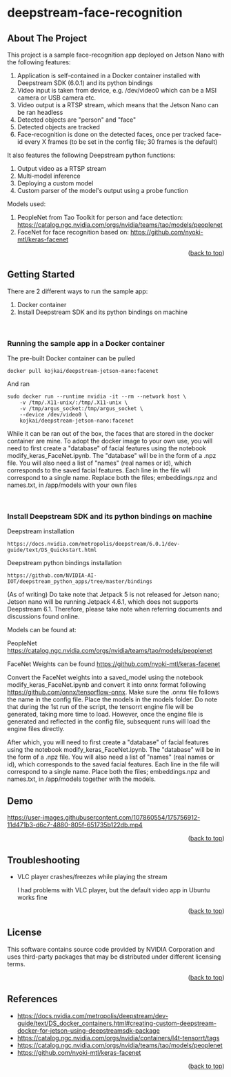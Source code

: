 # deepstream-face-recognition

<div id="top"></div>

<!-- ABOUT THE PROJECT -->
## About The Project

This project is a sample face-recognition app deployed on Jetson Nano with the following features:

1. Application is self-contained in a Docker container installed with Deepstream SDK (6.0.1) and its python bindings
2. Video input is taken from device, e.g. /dev/video0 which can be a MSI camera or USB camera etc.
3. Video output is a RTSP stream, which means that the Jetson Nano can be ran headless
4. Detected objects are "person" and "face"
5. Detected objects are tracked
6. Face-recognition is done on the detected faces, once per tracked face-id every X frames (to be set in the config file; 30 frames is the default)

It also features the following Deepstream python functions:

1. Output video as a RTSP stream
2. Multi-model inference
3. Deploying a custom model
4. Custom parser of the model's output using a probe function

Models used:

1. PeopleNet from Tao Toolkit for person and face detection: https://catalog.ngc.nvidia.com/orgs/nvidia/teams/tao/models/peoplenet
2. FaceNet for face recognition based on: https://github.com/nyoki-mtl/keras-facenet

<p align="right">(<a href="#top">back to top</a>)</p>


<!-- GETTING STARTED -->
## Getting Started

There are 2 different ways to run the sample app:

1. Docker container
2. Install Deepstream SDK and its python bindings on machine

<br/>

### Running the sample app in a Docker container

The pre-built Docker container can be pulled 

```
docker pull kojkai/deepstream-jetson-nano:facenet
```

And ran

```
sudo docker run --runtime nvidia -it --rm --network host \
    -v /tmp/.X11-unix/:/tmp/.X11-unix \
    -v /tmp/argus_socket:/tmp/argus_socket \
    --device /dev/video0 \
    kojkai/deepstream-jetson-nano:facenet
```

  While it can be ran out of the box, the faces that are stored in the docker container are mine. 
  To adopt the docker image to your own use, you will need to first create a "database" of facial features using the notebook modify_keras_FaceNet.ipynb. The "database" will be in the form of a .npz file. 
  You will also need a list of "names" (real names or id), which corresponds to the saved facial features. Each line in the file will correspond to a single name.
  Replace both the files; embeddings.npz and names.txt, in /app/models with your own files

<br/>

### Install Deepstream SDK and its python bindings on machine

Deepstream installation
```
https://docs.nvidia.com/metropolis/deepstream/6.0.1/dev-guide/text/DS_Quickstart.html
```

Deepstream python bindings installation
```
https://github.com/NVIDIA-AI-IOT/deepstream_python_apps/tree/master/bindings
```

(As of writing)
Do take note that Jetpack 5 is not released for Jetson nano; Jetson nano will be running Jetpack 4.6.1, which does not supports Deepstream 6.1. Therefore, please take note when referring documents and discussions found online.

Models can be found at:

PeopleNet https://catalog.ngc.nvidia.com/orgs/nvidia/teams/tao/models/peoplenet

FaceNet Weights can be found https://github.com/nyoki-mtl/keras-facenet

Convert the FaceNet weights into a saved_model using the notebook modify_keras_FaceNet.ipynb and convert it into onnx format following https://github.com/onnx/tensorflow-onnx. Make sure the .onnx file follows the name in the config file. Place the models in the models folder. Do note that during the 1st run of the script, the tensorrt engine file will be generated, taking more time to load. However, once the engine file is generated and reflected in the config file, subsequent runs will load the engine files directly.

After which, you will need to first create a "database" of facial features using the notebook modify_keras_FaceNet.ipynb. The "database" will be in the form of a .npz file. You will also need a list of "names" (real names or id), which corresponds to the saved facial features. Each line in the file will correspond to a single name. Place both the files; embeddings.npz and names.txt, in /app/models together with the models.

<!-- USAGE EXAMPLES -->
## Demo

https://user-images.githubusercontent.com/107860554/175756912-11d471b3-d6c7-4880-805f-651735b122db.mp4

<p align="right">(<a href="#top">back to top</a>)</p>

<!-- Troubleshooting -->
## Troubleshooting

- VLC player crashes/freezes while playing the stream

    I had problems with VLC player, but the default video app in Ubuntu works fine

<p align="right">(<a href="#top">back to top</a>)</p>

<!-- LICENSE -->
## License

This software contains source code provided by NVIDIA Corporation and uses third-party packages that may be distributed under
different licensing terms.


<p align="right">(<a href="#top">back to top</a>)</p>

<!-- ACKNOWLEDGMENTS -->
## References

- https://docs.nvidia.com/metropolis/deepstream/dev-guide/text/DS_docker_containers.html#creating-custom-deepstream-docker-for-jetson-using-deepstreamsdk-package
- https://catalog.ngc.nvidia.com/orgs/nvidia/containers/l4t-tensorrt/tags
- https://catalog.ngc.nvidia.com/orgs/nvidia/teams/tao/models/peoplenet
- https://github.com/nyoki-mtl/keras-facenet

<p align="right">(<a href="#top">back to top</a>)</p>
